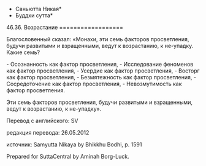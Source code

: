 * Саньютта Никая*
* Буддхи сутта*

46\.36\. Возрастание
\=\=\=\=\=\=\=\=\=\=\=\=\=\=\=\=\=\=

Благословенный сказал: «Монахи, эти семь факторов просветления, будучи развитыми и взращенными, ведут к возрастанию, к не\-упадку\. Какие семь?

\- Осознанность как фактор просветления,
\- Исследование феноменов как фактор просветления,
\- Усердие как фактор просветления,
\- Восторг как фактор просветления,
\- Безмятежность как фактор просветления,
\- Сосредоточение как фактор просветления,
\- Невозмутимость как фактор просветления\.

Эти семь факторов просветления, будучи развитыми и взращенными, ведут к возрастанию, к не\-упадку»\.

Перевод с английского: SV

редакция перевода: 26\.05\.2012

источник: Samyutta Nikaya by Bhikkhu Bodhi, p\. 1591

Prepared for SuttaCentral by Aminah Borg\-Luck\.
